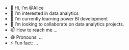 - 👋 Hi, I’m @Alice 
- 👀 I’m interested in data analytics
- 🌱 I’m currently learning power BI development
- 💞️ I’m looking to collaborate on data analytics projects.
- 📫 How to reach me ...
- 😄 Pronouns: ...
- ⚡ Fun fact: ...

<!---
kwashiwor/kwashiwor is a ✨ special ✨ repository because its `README.md` (this file) appears on your GitHub profile.
You can click the Preview link to take a look at your changes.
--->
